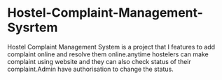 # Hostel-Complaint-Management-Sysrtem
Hostel Complaint Management System is a project that I  features to add complaint online and resolve them online.anytime hostelers can make complaint using website and they can also check status of their complaint.Admin have authorisation to change the status.
